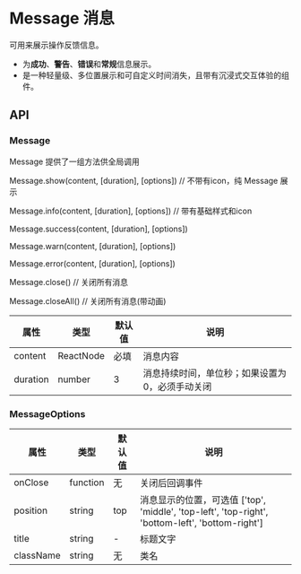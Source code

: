 # Message 消息

可用来展示操作反馈信息。

- 为**成功**、**警告**、**错误**和**常规**信息展示。
- 是一种轻量级、多位置展示和可自定义时间消失，且带有沉浸式交互体验的组件。

<example />

## API 

### Message

Message 提供了一组方法供全局调用

Message.show(content, \[duration], \[options])  // 不带有icon，纯 Message 展示

Message.info(content, \[duration], \[options])    // 带有基础样式和icon

Message.success(content, \[duration], \[options])

Message.warn(content, \[duration], \[options])

Message.error(content, \[duration], \[options])

Message.close() // 关闭所有消息

Message.closeAll() // 关闭所有消息(带动画)

| 属性 | 类型 | 默认值 | 说明 |
| --- | --- | --- | --- |
| content | ReactNode | 必填 | 消息内容 |
| duration | number | 3 | 消息持续时间，单位秒；如果设置为 0，必须手动关闭 |


### MessageOptions

| 属性 | 类型 | 默认值 | 说明 |
| --- | --- | --- | --- |
| onClose | function | 无 | 关闭后回调事件 |
| position | string | top | 消息显示的位置，可选值 \['top', 'middle', 'top-left', 'top-right', 'bottom-left', 'bottom-right'] |
| title | string | - | 标题文字 |
| className | string | 无 | 类名 |
